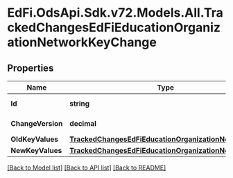 # EdFi.OdsApi.Sdk.v72.Models.All.TrackedChangesEdFiEducationOrganizationNetworkKeyChange

## Properties

Name | Type | Description | Notes
------------ | ------------- | ------------- | -------------
**Id** | **string** | Resource identifier | [optional] 
**ChangeVersion** | **decimal** | Change version | [optional] 
**OldKeyValues** | [**TrackedChangesEdFiEducationOrganizationNetworkKey**](TrackedChangesEdFiEducationOrganizationNetworkKey.md) |  | [optional] 
**NewKeyValues** | [**TrackedChangesEdFiEducationOrganizationNetworkKey**](TrackedChangesEdFiEducationOrganizationNetworkKey.md) |  | [optional] 

[[Back to Model list]](../../README.md#documentation-for-models) [[Back to API list]](../../README.md#documentation-for-api-endpoints) [[Back to README]](../../README.md)

